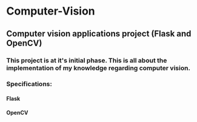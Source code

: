 # Computer-Vision
## Computer vision applications project (Flask and OpenCV)

### This project is at it's initial phase. This is all about the implementation of my knowledge regarding computer vision.

### Specifications:
#### Flask
#### OpenCV




